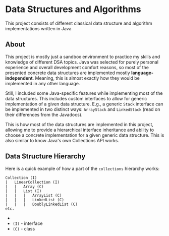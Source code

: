 # Data Structures and Algorithms

This project consists of different classical data structure and algorithm implementations written in Java

## About

This project is mostly just a sandbox environment to practice my skills and knowledge of different DSA topics. Java was 
selected for purely personal experience and overall development comfort reasons, so most of the presented concrete data 
structures are implemented mostly **language-independent**. Meaning, this is almost exactly how they would be 
implemented in any other language.

Still, I included some Java-specific features while implementing most of the data structures. This includes custom
interfaces to allow for generic implementation of a given data structure. E.g., a generic `Stack` interface can be 
implemented in two distinct ways: `ArrayStack` and `LinkedStack` (read on their differences from the Javadocs). 

This is how most of the data structures are implemented in this project, allowing me to provide a hierarchical interface 
inheritance and ability to choose a concrete implementation for a given generic data structure. This is also similar to
know Java's own Collections API works.

## Data Structure Hierarchy

Here is a quick example of how a part of the `collections` hierarchy works:

```
Collection (I)
|   LinearCollection (I)
|   |   Array (C)
|   |   List (I)
|   |   |   ArrayList (C)
|   |   |   LinkedList (C)
|   |   |   DoublyLinkedList (C)
etc.
```
- 
- `(I)` - interface
- `(C)` - class
